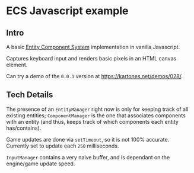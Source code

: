 # ECS Javascript example

## Intro

A basic [Entity Component System](https://en.wikipedia.org/wiki/Entity_component_system) implementation in vanilla Javascript. 

Captures keyboard input and renders basic pixels in an HTML canvas element.

Can try a demo of the `0.0.1` version at https://kartones.net/demos/028/.

## Tech Details

The presence of an `EntityManager` right now is only for keeping track of all existing entities; `ComponentManager` is the one that associates components with an entity (and thus, keeps track of which components each entity has/contains).

Game updates are done via `setTimeout`, so it is not 100% accurate. Currently set to update each `250` milliseconds.

`InputManager` contains a very naive buffer, and is dependant on the engine/game update speed.
